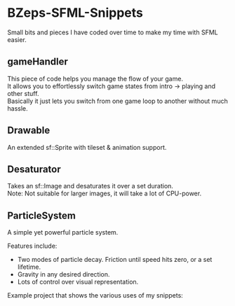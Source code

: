 BZeps-SFML-Snippets
===================
Small bits and pieces I have coded over time to make my time with SFML easier.

gameHandler
-----------
This piece of code helps you manage the flow of your game.    
It allows you to effortlessly switch game states from intro -> playing and other stuff.    
Basically it just lets you switch from one game loop to another without much hassle.

Drawable
--------
An extended sf::Sprite with tileset & animation support.

Desaturator
-----------
Takes an sf::Image and desaturates it over a set duration.    
Note: Not suitable for larger images, it will take a lot of CPU-power.

ParticleSystem
--------------
A simple yet powerful particle system.    

Features include:

- Two modes of particle decay. Friction until speed hits zero, or a set lifetime.
- Gravity in any desired direction.
- Lots of control over visual representation.



Example project that shows the various uses of my snippets: 
